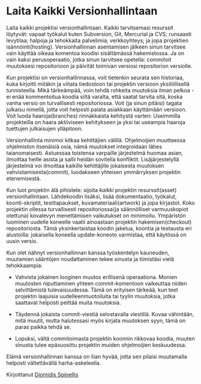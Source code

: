 # Laita Kaikki Versionhallintaan

Laita kaikki projektisi versionhallintaan. Kaikki tarvitsemasi resurssit löytyvät: vapaat työkalut kuten Subversion, Git, Mercurial ja CVS; runsaasti levytilaa; halpoja ja tehokkaita palvelimia; verkkoyhteys; ja jopa projektien isännöinti(hosting). Versionhallinnan asentamisen jälkeen sinun tarvitsee vain käyttää oikeaa komentoa koodisi sisältämässä hakemistossa. Ja on vain kaksi perusoperaatio, jotka sinun tarvitsee opetella: *commit*oit muutoksesi repositorioon ja päivität toimivan versiosi repositorion versiolle.

Kun projektisi on versionhallinnassa, voit tietenkin seurata sen historiaa, kuka kirjoitti mitäkin ja viitata tiedostoon tai projektin versioon yksilöllisellä tunnisteella. Mikä tärkeämpää, voin tehdä rohkeita muutoksia ilman pelkoa - ei enää kommentoitua koodia siltä varalta, että saatat tarvita sitä, koska vanha versio on turvallisesti repositoriossa. Voit (ja sinun pitäisi) tagata julkaisu nimellä, jotta voit helposti palata asiakkaan käyttämään versioon. Voit luoda haaroja(branches) rinnakkaista kehitystä varten: Useimmilla projekteilla on haara aktiiviseen kehitykseen ja yksi tai useampia haaroja tuettujen julkaisujen ylläpitoon.

Versionhallinta minimoi kitkaa kehittäjien välillä. Ohjelmoijien muuttaessa ohjelmiston itsenäisiä osia, nämä muutokset integroidaan lähes taianomaisesti. Astuessaa toistensa varpaille järjestelmä huomaa asian, ilmoittaa heille asista ja sallii heidän sovitella konfliktit. Lisäjärjestelyllä järjestelmä voi ilmoittaa kaikille kehittäjille jokaisesta muutoksen vahvistamisesta(commit), luodakseen yhteisen ymmärryksen projektin etenemisestä.

Kun luot projektin älä pihistele: sijoita *kaikki* projektin resurssit(asset) versionhallintaan. Lähdekoodin lisäksi, lisää dokumentaatio, työkalut, koonti-skriptit, testitapaukset, kuvamateriaali(artwork) ja jopa kirjastot. Koko projektin ollessa turvallisesti repositoriossa(ja säännölliset varmuuskopiot otettuna) kovalevyn menettämisen vaikutukset on minimoitu. Ympäristön luominen uudelle koneelle vaatii ainoastaan projektin hakemisen(checkout) repositoriosta. Tämä yksinkertaistaa koodin jakelua, koontia ja testausta eri alustoilla: jokaisella koneella update-koneoto varmistaa, että käytössä on uusin versio.

Kun olet nähnyt versionhallinnan kanssa työskentelyn kauneuden, muutamien sääntöjen noudattaminen tekee sinusta ja tiimistäsi vielä tehokkaampia:

- Vahvista jokainen looginen muutos erillisenä operaationa. Monien muutosten niputtaminen yhteen commit-komentoon vaikeuttaa niiden selvittämistä tulevaisuudessa. Tämä on erityisen tärkeää, kun teet projektin laajuisia uudelleenmuotoiluita tai tyylin muutoksia, jotka saattavat helposti peittää muita muutoksia.

- Täydennä jokaista commit-viestiä selostavalla viestillä. Kuvaa vähintään, mitä muutit, mutta halutessasi myös kirjata muutoksen syyn, tämä on paras paikka tehdä se.

- Lopuksi, vältä commitoimasta projektin koonnin rikkovaa koodia, muuten sinusta tulee epäsuosittu projektin muiden ohjelmoijien keskuudessa.

Elämä versionhallinnan kanssa on liian hyvää, jotta sen pilaisi muutamalla helposti vältettävällä harha-askeleella.

Kirjoittanut [Diomidis Spinellis](http://programmer.97things.oreilly.com/wiki/index.php/Diomidis_Spinellis)